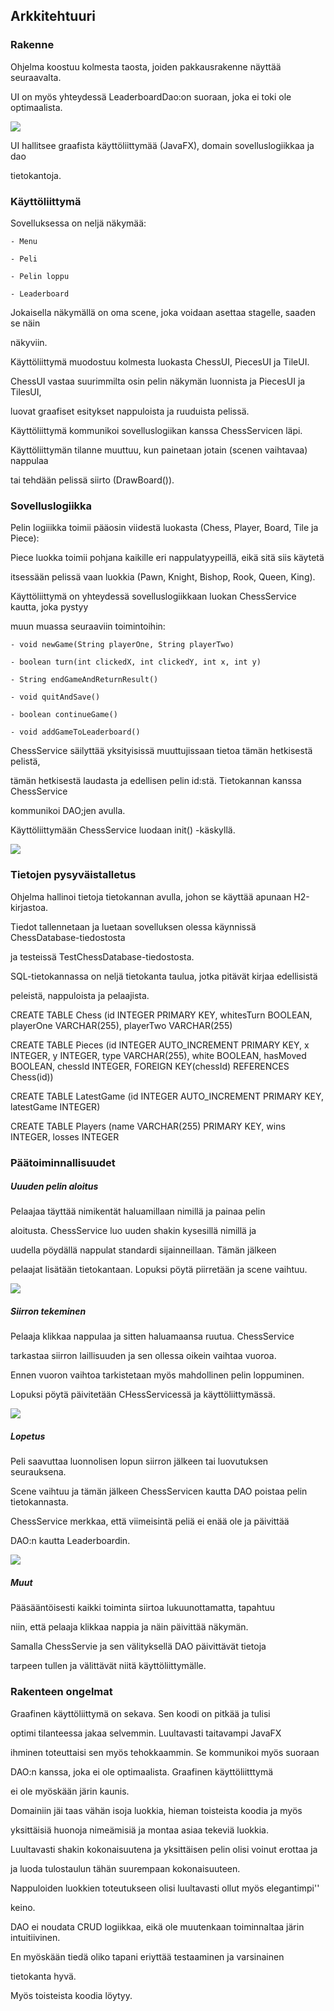 ## Arkkitehtuuri

### Rakenne

Ohjelma koostuu kolmesta taosta, joiden pakkausrakenne näyttää seuraavalta. 

UI on myös yhteydessä LeaderboardDao:on suoraan, joka ei toki ole optimaalista.

<img src="https://raw.githubusercontent.com/mikkosk/ot2019/kuvat/rakenne1.PNG">

UI hallitsee graafista käyttöliittymää (JavaFX), domain sovelluslogiikkaa ja dao

tietokantoja.


### Käyttöliittymä

Sovelluksessa on neljä näkymää:

	- Menu

	- Peli

	- Pelin loppu

	- Leaderboard

Jokaisella näkymällä on oma scene, joka voidaan asettaa stagelle, saaden se näin

näkyviin.

Käyttöliittymä muodostuu kolmesta luokasta ChessUI, PiecesUI ja TileUI. 

ChessUI vastaa suurimmilta osin pelin näkymän luonnista ja PiecesUI ja TilesUI,

luovat graafiset esitykset nappuloista ja ruuduista pelissä.

Käyttöliittymä kommunikoi sovelluslogiikan kanssa ChessServicen läpi.


Käyttöliittymän tilanne muuttuu, kun painetaan jotain (scenen vaihtavaa) nappulaa

tai tehdään pelissä siirto (DrawBoard()).



### Sovelluslogiikka

Pelin logiiikka toimii pääosin viidestä luokasta (Chess, Player, Board, Tile ja Piece):

Piece luokka toimii pohjana kaikille eri nappulatyypeillä, eikä sitä siis käytetä

itsessään pelissä vaan luokkia (Pawn, Knight, Bishop, Rook, Queen, King).

Käyttöliittymä on yhteydessä sovelluslogiikkaan luokan ChessService kautta, joka pystyy

muun muassa seuraaviin toimintoihin:

	- void newGame(String playerOne, String playerTwo)

	- boolean turn(int clickedX, int clickedY, int x, int y)

	- String endGameAndReturnResult()

	- void quitAndSave()

	- boolean continueGame()

	- void addGameToLeaderboard()

ChessService säilyttää yksityisissä muuttujissaan tietoa tämän hetkisestä pelistä,

tämän hetkisestä laudasta ja edellisen pelin id:stä. Tietokannan kanssa ChessService

kommunikoi DAO;jen avulla.


Käyttöliittymään ChessService luodaan init() -käskyllä.

<img src="https://raw.githubusercontent.com/mikkosk/ot2019/kuvat/rakenne2.PNG">



### Tietojen pysyväistalletus

Ohjelma hallinoi tietoja tietokannan avulla, johon se käyttää apunaan H2-kirjastoa.

Tiedot tallennetaan ja luetaan sovelluksen olessa käynnissä ChessDatabase-tiedostosta

ja testeissä TestChessDatabase-tiedostosta.

SQL-tietokannassa on neljä tietokanta taulua, jotka pitävät kirjaa edellisistä

peleistä, nappuloista ja pelaajista.


CREATE TABLE Chess (id INTEGER PRIMARY KEY, whitesTurn BOOLEAN, playerOne VARCHAR(255), playerTwo VARCHAR(255)

CREATE TABLE Pieces (id INTEGER AUTO_INCREMENT PRIMARY KEY, x INTEGER, y INTEGER, type VARCHAR(255), white BOOLEAN, hasMoved BOOLEAN, chessId INTEGER, FOREIGN KEY(chessId) REFERENCES Chess(id))

CREATE TABLE LatestGame (id INTEGER AUTO_INCREMENT PRIMARY KEY, latestGame INTEGER)

CREATE TABLE Players (name VARCHAR(255) PRIMARY KEY, wins INTEGER, losses INTEGER


### Päätoiminnallisuudet

##### Uuuden pelin aloitus

Pelaajaa täyttää nimikentät haluamillaan nimillä ja painaa pelin

aloitusta. ChessService luo uuden shakin kysesillä nimillä ja 

uudella pöydällä nappulat standardi sijainneillaan. Tämän jälkeen

pelaajat lisätään tietokantaan. Lopuksi pöytä piirretään ja scene vaihtuu.

<img src="https://raw.githubusercontent.com/mikkosk/ot2019/kuvat/rakenne3.PNG">


##### Siirron tekeminen

Pelaaja klikkaa nappulaa ja sitten haluamaansa ruutua. ChessService

tarkastaa siirron laillisuuden ja sen ollessa oikein vaihtaa vuoroa.

Ennen vuoron vaihtoa tarkistetaan myös mahdollinen pelin loppuminen.

Lopuksi pöytä päivitetään CHessServicessä ja käyttöliittymässä.

<img src="https://raw.githubusercontent.com/mikkosk/ot2019/kuvat/rakenne4.PNG">


##### Lopetus

Peli saavuttaa luonnolisen lopun siirron jälkeen tai luovutuksen seurauksena.

Scene vaihtuu ja tämän jälkeen ChessServicen kautta DAO poistaa pelin tietokannasta.

ChessService merkkaa, että viimeisintä peliä ei enää ole ja päivittää

DAO:n kautta Leaderboardin.

<img src="https://raw.githubusercontent.com/mikkosk/ot2019/kuvat/rakenne5.PNG">


##### Muut

Pääsääntöisesti kaikki toiminta siirtoa lukuunottamatta, tapahtuu

niin, että pelaaja klikkaa nappia ja näin päivittää näkymän.

Samalla ChessServie ja sen välityksellä DAO päivittävät tietoja

tarpeen tullen ja välittävät niitä käyttöliittymälle.


### Rakenteen ongelmat

Graafinen käyttöliittymä on sekava. Sen koodi on pitkää ja tulisi

optimi tilanteessa jakaa selvemmin. Luultavasti taitavampi JavaFX 

ihminen toteuttaisi sen myös tehokkaammin. Se kommunikoi myös suoraan

DAO:n kanssa, joka ei ole optimaalista. Graafinen käyttöliitttymä

ei ole myöskään järin kaunis.



Domainiin jäi taas vähän isoja luokkia, hieman toisteista koodia ja myös

yksittäisiä huonoja nimeämisiä ja montaa asiaa tekeviä luokkia.

Luultavasti shakin kokonaisuutena ja yksittäisen pelin olisi voinut erottaa ja 

ja luoda tulostaulun tähän suurempaan kokonaisuuteen.

Nappuloiden luokkien toteutukseen olisi luultavasti ollut myös elegantimpi''

keino.


DAO ei noudata CRUD logiikkaa, eikä ole muutenkaan toiminnaltaa järin intuitiivinen.

En myöskään tiedä oliko tapani eriyttää testaaminen ja varsinainen

tietokanta hyvä.

Myös toisteista koodia löytyy.


